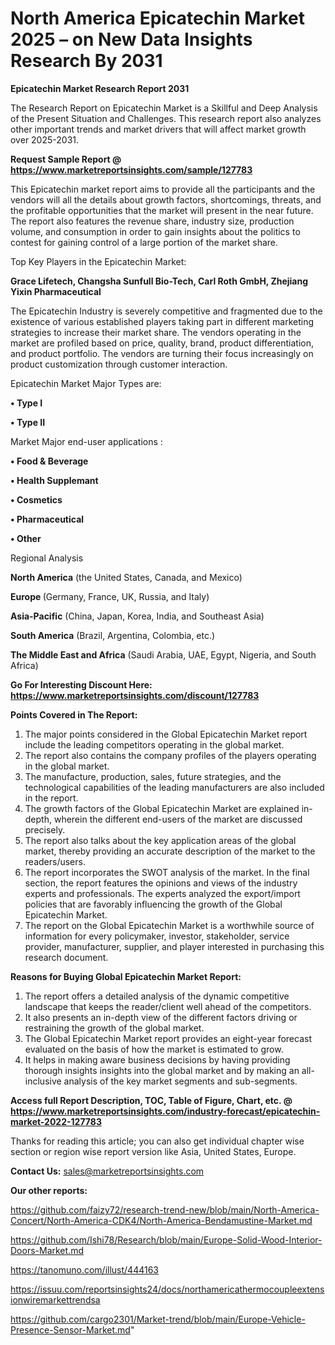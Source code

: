 # North America Epicatechin Market 2025 – on New Data Insights Research By 2031

<strong>Epicatechin Market Research Report 2031</strong>

The Research Report on Epicatechin Market is a Skillful and Deep Analysis of the Present Situation and Challenges. This research report also analyzes other important trends and market drivers that will affect market growth over 2025-2031.

<strong>Request Sample Report @ <a href=https://www.marketreportsinsights.com/sample/127783>https://www.marketreportsinsights.com/sample/127783</a></strong>

This Epicatechin market report aims to provide all the participants and the vendors will all the details about growth factors, shortcomings, threats, and the profitable opportunities that the market will present in the near future. The report also features the revenue share, industry size, production volume, and consumption in order to gain insights about the politics to contest for gaining control of a large portion of the market share.

Top Key Players in the Epicatechin Market:

<strong>Grace Lifetech, Changsha Sunfull Bio-Tech, Carl Roth GmbH, Zhejiang Yixin Pharmaceutical</strong>

The Epicatechin Industry is severely competitive and fragmented due to the existence of various established players taking part in different marketing strategies to increase their market share. The vendors operating in the market are profiled based on price, quality, brand, product differentiation, and product portfolio. The vendors are turning their focus increasingly on product customization through customer interaction.

Epicatechin Market Major Types are:

<strong>• Type I

• Type II</strong>

Market Major end-user applications :

<strong>• Food & Beverage

• Health Supplemant

• Cosmetics

• Pharmaceutical

• Other</strong>

Regional Analysis

</u><strong><b>North America</b></strong> (the United States, Canada, and Mexico)

<strong><b>Europe </b></strong>(Germany, France, UK, Russia, and Italy)

<strong><b>Asia-Pacific</b></strong> (China, Japan, Korea, India, and Southeast Asia)

<strong><b>South America</b></strong> (Brazil, Argentina, Colombia, etc.)

<strong><b>The Middle East and Africa</b></strong> (Saudi Arabia, UAE, Egypt, Nigeria, and South Africa)

<strong>Go For Interesting Discount Here: <a href=https://www.marketreportsinsights.com/discount/127783>https://www.marketreportsinsights.com/discount/127783</a></strong>

<strong>Points Covered in The Report:</strong>
<ol>
  <li>The major points considered in the Global Epicatechin Market report include the leading competitors operating in the global market.</li>
  <li>The report also contains the company profiles of the players operating in the global market.</li>
  <li>The manufacture, production, sales, future strategies, and the technological capabilities of the leading manufacturers are also included in the report.</li>
  <li>The growth factors of the Global Epicatechin Market are explained in-depth, wherein the different end-users of the market are discussed precisely.</li>
  <li>The report also talks about the key application areas of the global market, thereby providing an accurate description of the market to the readers/users.</li>
  <li>The report incorporates the SWOT analysis of the market. In the final section, the report features the opinions and views of the industry experts and professionals. The experts analyzed the export/import policies that are favorably influencing the growth of the Global Epicatechin Market.</li>
  <li>The report on the Global Epicatechin Market is a worthwhile source of information for every policymaker, investor, stakeholder, service provider, manufacturer, supplier, and player interested in purchasing this research document.</li>
</ol>
<strong>Reasons for Buying Global Epicatechin Market Report:</strong>

<ol>
  <li>The report offers a detailed analysis of the dynamic competitive landscape that keeps the reader/client well ahead of the competitors.</li>
  <li>It also presents an in-depth view of the different factors driving or restraining the growth of the global market.</li>
  <li>The Global Epicatechin Market report provides an eight-year forecast evaluated on the basis of how the market is estimated to grow.</li>
  <li>It helps in making aware business decisions by having providing thorough insights insights into the global market and by making an all-inclusive analysis of the key market segments and sub-segments.</li>
</ol>
<strong>Access full Report Description, TOC, Table of Figure, Chart, etc. @ <a href=https://www.marketreportsinsights.com/industry-forecast/epicatechin-market-2022-127783>https://www.marketreportsinsights.com/industry-forecast/epicatechin-market-2022-127783</a></strong>


Thanks for reading this article; you can also get individual chapter wise section or region wise report version like Asia, United States, Europe.

<strong>Contact Us:</strong>
sales@marketreportsinsights.com

<strong>Our other reports:</strong>

<a href=https://github.com/faizy72/research-trend-new/blob/main/North-America-Concert/North-America-CDK4/North-America-Bendamustine-Market.md>https://github.com/faizy72/research-trend-new/blob/main/North-America-Concert/North-America-CDK4/North-America-Bendamustine-Market.md</a>

<a href=https://github.com/Ishi78/Research/blob/main/Europe-Solid-Wood-Interior-Doors-Market.md>https://github.com/Ishi78/Research/blob/main/Europe-Solid-Wood-Interior-Doors-Market.md</a>

<a href=https://tanomuno.com/illust/444163>https://tanomuno.com/illust/444163</a>

<a href=https://issuu.com/reportsinsights24/docs/northamericathermocoupleextensionwiremarkettrendsa>https://issuu.com/reportsinsights24/docs/northamericathermocoupleextensionwiremarkettrendsa</a>

<a href=https://github.com/cargo2301/Market-trend/blob/main/Europe-Vehicle-Presence-Sensor-Market.md>https://github.com/cargo2301/Market-trend/blob/main/Europe-Vehicle-Presence-Sensor-Market.md</a>"
